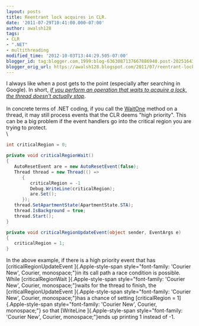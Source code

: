 ```yaml
---
layout: posts
title: Reentrant lock acquires in CLR.
date: '2011-07-29T10:41:00.000-07:00'
author: awalsh128
tags:
- CLR
- ".NET"
- multithreading
modified_time: '2012-10-03T13:44:29.505-07:00'
blogger_id: tag:blogger.com,1999:blog-6363087137667886940.post-2025164316266516224
blogger_orig_url: https://awalsh128.blogspot.com/2011/07/reentrant-lock-acquires-in-clr.html
---
```


I always like when a post gets to the point (especially after searching
in Google). In short, *[if you perform an operation that waits to
acquire a lock, the thread doesn\'t actually
stop](http://msdn.microsoft.com/en-us/library/ms741870.aspx)*.\
\
In concrete terms of .NET coding, if you call the
[WaitOne](http://msdn.microsoft.com/en-us/library/system.threading.waithandle.waitone.aspx) method
on a thread, it may still process events that the CLR deems \"high
priority\". This can be a big problem if the event handlers go into the
critical region you are trying to protect.\
\

``` csharp
int criticalRegion = 0;

private void criticalRegionWait() 
{
   AutoResetEvent are = new AutoResetEvent(false);
   Thread thread = new Thread(() => 
      { 
         criticalRegion = -1
         Debug.WriteLine(criticalRegion);
         are.Set();
      });
   thread.SetApartmentState(ApartmentState.STA);
   thread.IsBackground = true;
   thread.Start();
}

private void criticalRegionUpdateEvent(object sender, EventArgs e) 
{
   criticalRegion = 1;
}
```

In the above example, if there is a high priority event that has
[criticalRegionUpdateEvent ]{.Apple-style-span
style="font-family: 'Courier New', Courier, monospace;"}in its call path
a race condition is possible. While [criticalRegionWait
]{.Apple-style-span
style="font-family: 'Courier New', Courier, monospace;"}waits for the
thread to finish, the [criticalRegionUpdateEvent ]{.Apple-style-span
style="font-family: 'Courier New', Courier, monospace;"}has a chance of
setting [criticalRegion = 1]{.Apple-style-span
style="font-family: 'Courier New', Courier, monospace;"} so that
[WriteLine ]{.Apple-style-span
style="font-family: 'Courier New', Courier, monospace;"}ends up printing
1 instead of -1.
